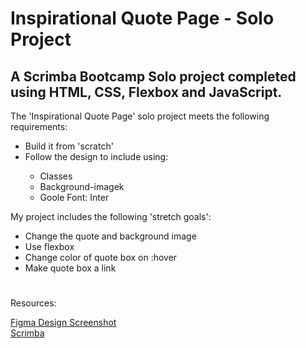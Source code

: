 # Inspirational Quote Page - Solo Project 

## A Scrimba Bootcamp Solo project completed using HTML, CSS, Flexbox and JavaScript.

The 'Inspirational Quote Page' solo project meets the following requirements:
<ul>
<li>Build it from 'scratch'</li>
<li>Follow the design to include using:</li>
<ul>
<li>Classes</li>
<li>Background-imagek</li>
<li>Goole Font: Inter</li>
</ul>
</ul>

My project includes the following 'stretch goals':
<ul>
<li>Change the quote and background image</li>
<li>Use flexbox</li>
<li>Change color of quote box on :hover</li>
<li>Make quote box a link</li>
</ul>

 #
 Resources:
 
 [Figma Design Screenshot](https://github.com/famanakis/m2-solo-inspirational-quote-page/blob/main/figma-design.png)<br>
 [Scrimba](https://scrimba.com/)

